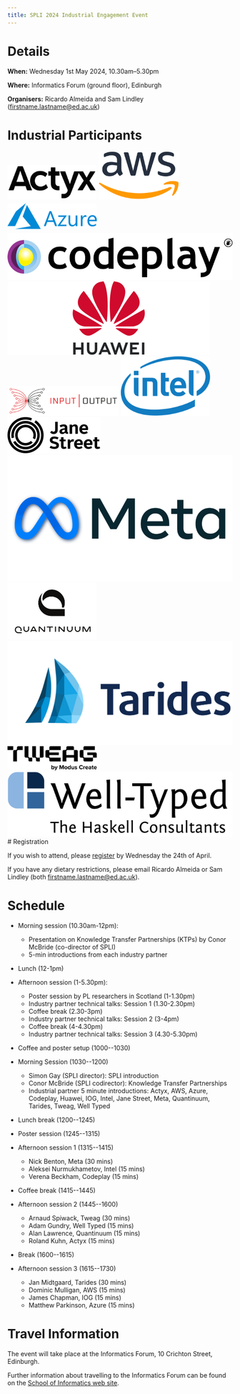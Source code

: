 ```yaml
---
title: SPLI 2024 Industrial Engagement Event
---
```


# Details

**When:** Wednesday 1st May 2024, 10.30am–5.30pm

**Where:** Informatics Forum (ground floor), Edinburgh

**Organisers:** Ricardo Almeida and Sam Lindley (firstname.lastname@ed.ac.uk)

# Industrial Participants

<div class="logos">
  <a href="https://www.actyx.com/"><img style="padding-bottom:6px; width:200px;" src="/images/logo_actyx.svg" alt="Actyx Logo"/></a>
  <a href="https://aws.amazon.com/"><img style="padding-bottom:6px; width:180px;" src="/images/aws.png" alt="AWS Logo"/></a>
  <a href="https://azure.microsoft.com/"><img style="padding-bottom:6px; width:200px;" src="/images/logo_azure.svg" alt="Azure Logo"/></a>
  <a href="https://codeplay.com/"><img src="/images/logo_codeplay.svg" alt="Codeplay Logo"/></a>
  <a href="https://www.huawei.com/"><img src="/images/logo_huawei.svg" alt="Huawei Logo"/></a>
  <a href="https://iog.io/"><img style="width:250px;" src="/images/logo_iog.svg" alt="Input Output Global Logo"/></a>
  <a href="https://www.intel.com/"><img style="width:200px;" src="/images/intel.png" alt="Intel Logo"/></a>
  <a href="https://www.janestreet.com/"><img src="/images/logo_janest.svg" alt="Jane Street Logo"/></a>
  <a href="https://www.meta.com/"><img src="/images/logo_meta.png" alt="Meta Logo"/></a>
  <a href="https://www.quantinuum.com/"><img style="width:200px" src="/images/logo_quantinuum.svg" alt="Quantinuum Logo"/></a>
  <a href="https://www.tarides.com/"><img src="/images/logo_tarides.svg" alt="Tarides Logo"/></a>
  <a href="https://www.tweag.io/"><img style="width:200px" src="/images/logo_tweag.svg" alt="Tweag Logo"/></a>
  <a href="https://www.well-typed.com/"><img src="/images/logo_well-typed.svg" alt="Well-Typed Logo"/></a>
</div>
# Registration

If you wish to attend, please [register](https://doodle.com/meeting/participate/id/ejA704Wd) by Wednesday the 24th of April.

If you have any dietary restrictions, please email Ricardo Almeida or Sam Lindley (both firstname.lastname@ed.ac.uk).

# Schedule

  * Morning session (10.30am-12pm):
    - Presentation on Knowledge Transfer Partnerships (KTPs) by Conor McBride (co-director of SPLI)
    - 5-min introductions from each industry partner
  * Lunch (12-1pm)
  * Afternoon session (1-5.30pm):
    - Poster session by PL researchers in Scotland (1-1.30pm)
    - Industry partner technical talks: Session 1 (1.30-2.30pm)
    - Coffee break (2.30-3pm)
    - Industry partner technical talks: Session 2 (3-4pm)
    - Coffee break (4-4.30pm)
    - Industry partner technical talks: Session 3 (4.30-5.30pm)


  * Coffee and poster setup (1000--1030)

  * Morning Session (1030--1200)
     - Simon Gay (SPLI director): SPLI introduction
     - Conor McBride (SPLI codirector): Knowledge Transfer Partnerships
     - Industrial partner 5 minute introductions: Actyx, AWS, Azure, Codeplay, Huawei, IOG, Intel, Jane Street, Meta, Quantinuum, Tarides, Tweag, Well Typed

  * Lunch break (1200--1245)
 
  * Poster session (1245--1315)
 
  * Afternoon session 1 (1315--1415)
     - Nick Benton, Meta (30 mins)
     - Aleksei Nurmukhametov, Intel (15 mins)
     - Verena Beckham, Codeplay (15 mins)
 
  * Coffee break (1415--1445)
 
  * Afternoon session 2 (1445--1600)
     - Arnaud Spiwack, Tweag (30 mins)
     - Adam Gundry, Well Typed (15 mins)
     - Alan Lawrence, Quantinuum (15 mins)
     - Roland Kuhn, Actyx (15 mins)
 
  * Break (1600--1615)
 
  * Afternoon session 3 (1615--1730)
     - Jan Midtgaard, Tarides (30 mins)
     - Dominic Mulligan, AWS (15 mins)
     - James Chapman, IOG (15 mins)
     - Matthew Parkinson, Azure (15 mins)

<!--

Renders weirdly at present

| <span style="white-space: nowrap;">**Time**</span>  | **Event** |
| :---: | :--- |
| **10:30-10:50** | Presentation on Knowledge Transfer Partnerships (KTPs) by Conor McBride (co-director of SPLI) |
| **10:50-12:00** | 5-min presentations from each industry partner on topics relating to Programming Languages |
| **12:00-13:00** | **Lunch** |
| **13:00-13:30** | Poster session by PL researchers in Scotland (1-1.30pm) |
| **13:30-14:30** | Technical Talks Session 1 |
| **14:30-15:00** | **Coffee Break** |
| **15:00-16:00** | Technical Talks Session 2 |
| **16:00-16:30** | **Coffee Break** |
| **16:30-17:30** | Technical Talks Session 3 |
-->

# Travel Information

The event will take place at the Informatics Forum, 10 Crichton Street, Edinburgh.

Further information about travelling to the Informatics Forum can be found on the [School of Informatics web site](http://www.ed.ac.uk/informatics/about/location).
